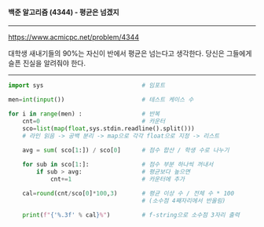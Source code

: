 #### 백준 알고리즘 (4344) - 평균은 넘겠지

---

https://www.acmicpc.net/problem/4344

대학생 새내기들의 90%는 자신이 반에서 평균은 넘는다고 생각한다. 당신은 그들에게 슬픈 진실을 알려줘야 한다.

---

```python
import sys                            # 임포트

men=int(input())                      # 테스트 케이스 수

for i in range(men) :                 # 반복
    cnt=0                             # 카운터
    sco=list(map(float,sys.stdin.readline().split())) 
    # 라인 읽음 -> 공백 분리 -> map으로 각각 float으로 지정 -> 리스트
    
    avg = sum( sco[1:]) / sco[0]      # 점수 합산 / 학생 수로 나누기

    for sub in sco[1:]:               # 점수 부분 하나씩 꺼내서
        if sub > avg:                 # 평균보다 높으면
            cnt+=1                    # 카운터에 추가

    cal=round(cnt/sco[0]*100,3)       # 평균 이상 수 / 전체 수 * 100
                                      # (소수점 4째자리에서 반올림) 

    print(f"{'%.3f' % cal}%")         # f-string으로 소수점 3자리 출력
```

